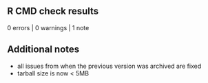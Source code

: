 
## R CMD check results

0 errors | 0 warnings | 1 note

## Additional notes

- all issues from when the previous version was archived are fixed
- tarball size is now < 5MB

